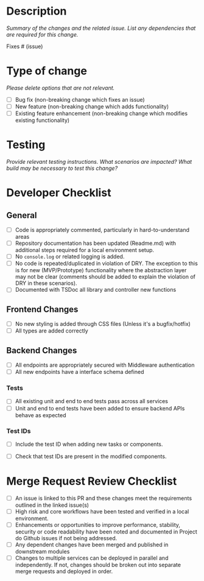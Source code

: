 # Description
*Summary of the changes and the related issue. List any dependencies that are required for this change.*

Fixes # (issue)

# Type of change
*Please delete options that are not relevant.*

- [ ] Bug fix (non-breaking change which fixes an issue)     
- [ ] New feature (non-breaking change which adds functionality)     
- [ ] Existing feature enhancement (non-breaking change which modifies existing functionality)     

# Testing
*Provide relevant testing instructions. What scenarios are impacted? What build may be necessary to test this change?*


# Developer Checklist
## General
- [ ] Code is appropriately commented, particularly in hard-to-understand areas     
- [ ] Repository documentation has been updated (Readme.md) with additional steps required for a local environment setup.
- [ ] No `console.log` or related logging is added.
- [ ] No code is repeated/duplicated in violation of DRY. The exception to this is for new (MVP/Prototype) functionality where the abstraction layer may not be clear (comments should be added to explain the violation of DRY in these scenarios).   
- [ ] Documented with TSDoc all library and controller new functions

## Frontend Changes
- [ ] No new styling is added through CSS files (Unless it's a bugfix/hotfix)
- [ ] All types are added correctly

## Backend Changes
- [ ] All endpoints are appropriately secured with Middleware authentication
- [ ] All new endpoints have a interface schema defined

### Tests
- [ ] All existing unit and end to end tests pass across all services     
- [ ] Unit and end to end tests have been added to ensure backend APIs behave as expected

### Test IDs
- [ ] Include the test ID when adding new tasks or components.
- [ ] Check that test IDs are present in the modified components.
     

# Merge Request Review Checklist 
- [ ] An issue is linked to this PR and these changes meet the requirements outlined in the linked issue(s)     
- [ ] High risk and core workflows have been tested and verified in a local environment.     
- [ ] Enhancements or opportunities to improve performance, stability, security or code readability have been noted and documented in Project do Github issues if not being addressed.     
- [ ] Any dependent changes have been merged and published in downstream modules     
- [ ] Changes to multiple services can be deployed in parallel and independently. If not, changes should be broken out into separate merge requests and deployed in order.